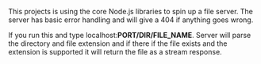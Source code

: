This projects is using the core Node.js libraries to spin up a file server. The server has basic error handling and will give a 404 if anything goes wrong.

If you run this and type localhost:__PORT/DIR/FILE_NAME__. Server will parse the directory and file extension and if there if the file exists and the extension is supported it will return the file as a stream response.
